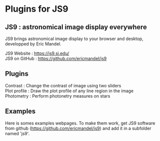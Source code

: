 Plugins for JS9
===============



JS9 : astronomical image display everywhere
-------------------------------------------

JS9 brings astronomical image display to your browser and desktop, developped by Eric Mandel.
  
JS9 Website : https://js9.si.edu/  
JS9 on GitHub : https://github.com/ericmandel/js9

Plugins
-------

Contrast : Change the contrast of image using two sliders  
Plot profile : Draw the plot profile of any line region in the image  
Photometry : Perform photonetry measures on stars


Examples
--------

Here is somes examples webpages. To make them work, get JS9 software from github (https://github.com/ericmandel/js9) and add it in a subfolder named 'js9'.
